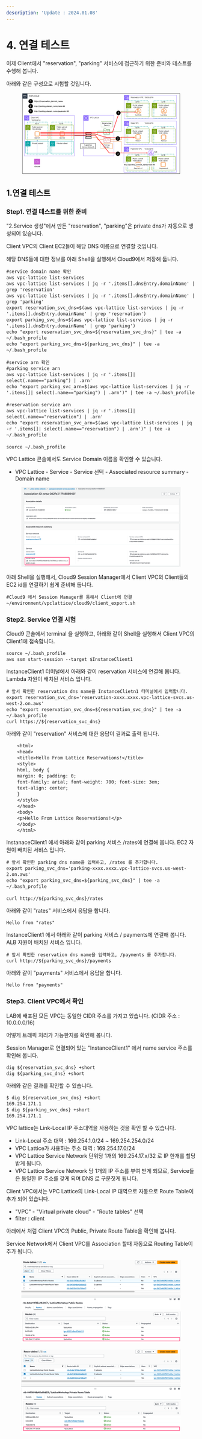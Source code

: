 ```yaml
---
description: 'Update : 2024.01.08'
---
```


# 4. 연결 테스트

이제 Client에서 "reservation", "parking" 서비스에 접근하기 위한 준비와 테스트를 수행해 봅니다.

아래와 같은 구성으로 시험할 것입니다.

<figure><img src="../.gitbook/assets/image (29).png" alt=""><figcaption></figcaption></figure>

## 1.연결 테스트



### Step1. 연결 테스트를 위한 준비

"2.Service 생성"에서 만든 "reservation", "parking"은 private dns가 자동으로 생성되어 있습니다.&#x20;

Client VPC의 Client EC2들이 해당 DNS 이름으로 연결할 것입니다.

해당 DNS들에 대한 정보를 아래 Shell을 실행해서 Cloud9에서 저장해 둡니다.

```
#service domain name 확인
aws vpc-lattice list-services
aws vpc-lattice list-services | jq -r '.items[].dnsEntry.domainName' | grep 'reservation'
aws vpc-lattice list-services | jq -r '.items[].dnsEntry.domainName' | grep 'parking'
export reservation_svc_dns=$(aws vpc-lattice list-services | jq -r '.items[].dnsEntry.domainName' | grep 'reservation')
export parking_svc_dns=$(aws vpc-lattice list-services | jq -r '.items[].dnsEntry.domainName' | grep 'parking')
echo "export reservation_svc_dns=${reservation_svc_dns}" | tee -a ~/.bash_profile
echo "export parking_svc_dns=${parking_svc_dns}" | tee -a ~/.bash_profile

#service arn 확인
#parking service arn
aws vpc-lattice list-services | jq -r '.items[]| select(.name=="parking") | .arn'
echo "export parking_svc_arn=$(aws vpc-lattice list-services | jq -r '.items[]| select(.name=="parking") | .arn')" | tee -a ~/.bash_profile

#reservation service arn
aws vpc-lattice list-services | jq -r '.items[]| select(.name=="reservation") | .arn'
echo "export reservation_svc_arn=$(aws vpc-lattice list-services | jq -r '.items[]| select(.name=="reservation") | .arn')" | tee -a ~/.bash_profile

source ~/.bash_profile

```

VPC Lattice 콘솔에서도 Service Domain 이름을 확인할 수 있습니다.

* VPC Lattice - Service - Service 선택 - Associated resource summary - Domain name

<figure><img src="../.gitbook/assets/image (30).png" alt=""><figcaption></figcaption></figure>

아래 Shell을 실행해서, Cloud9 Session Manager에서 Client VPC의 Client들의 EC2 id를 연결하기 쉽게 준비해 둡니다.

```
#Cloud9 에서 Session Manager를 통해서 Client에 연결
~/environment/vpclattice/cloud9/client_export.sh

```

### Step2. Service 연결 시험

Cloud9 콘솔에서 terminal 을 실행하고, 아래와 같이 Shell을 실행해서 Client VPC의 Client1에 접속합니다.

```
source ~/.bash_profile
aws ssm start-session --target $InstanceClient1

```

InstanceClient1 터미널에서 아래와 같이 reservation 서비스에 연결해 봅니다. Lambda 자원이 배치된 서비스 입니다.

```
# 앞서 확인한 reservation dns name을 InstanceClietn1 터미널에서 입력합니다.
export reservation_svc_dns='reservation-xxxx.xxxx.vpc-lattice-svcs.us-west-2.on.aws'
echo "export reservation_svc_dns=${reservation_svc_dns}" | tee -a ~/.bash_profile
curl https://${reservation_svc_dns}

```

아래와 같이 "reservation" 서비스에 대한 응답이 결과로 출력 됩니다.

```
    <html>
    <head>
    <title>Hello From Lattice Reservations!</title>
    <style>
    html, body {
    margin: 0; padding: 0;
    font-family: arial; font-weight: 700; font-size: 3em;
    text-align: center;
    }
    </style>
    </head>
    <body>
    <p>Hello From Lattice Reservations!</p>
    </body>
    </html> 
```



InstanaceClient1 에서 아래와 같이 parking 서비스 /rates에 연결해 봅니다. EC2 자원이 배치된 서비스 입니다.

```
# 앞서 확인한 parking dns name을 입력하고, /rates 를 추가합니다.
export parking_svc_dns='parking-xxxx.xxxx.vpc-lattice-svcs.us-west-2.on.aws'
echo "export parking_svc_dns=${parking_svc_dns}" | tee -a ~/.bash_profile

curl http://${parking_svc_dns}/rates
```

아래와 같이 "rates" 서비스에서 응답을 합니다.

```
Hello from "rates"
```

InstanceClient1 에서 아래와 같이 parking 서비스 / payments에 연결해 봅니다. ALB 자원이 배치된 서비스 입니다.

```
# 앞서 확인한 reservation dns name을 입력하고, /payments 를 추가합니다.
curl http://${parking_svc_dns}/payments
```

아래와 같이 "payments" 서비스에서 응답을 합니다.

```
Hello from "payments"
```

### Step3. Client VPC에서 확인

LAB에 배포된 모든 VPC는 동일한 CIDR 주소를 가지고 있습니다. (CIDR 주소 : 10.0.0.0/16)

어떻게 트래픽 처리가 가능한지를 확인해 봅니다.

Session Manager로 연결되어 있는 "InstanceClient1" 에서 name service 주소를 확인해 봅니다.

```
dig ${reservation_svc_dns} +short
dig ${parking_svc_dns} +short

```

아래와 같은 결과를 확인할 수 있습니다.

```
$ dig ${reservation_svc_dns} +short
169.254.171.1
$ dig ${parking_svc_dns} +short
169.254.171.1
```

VPC lattice는 Link-Local IP 주소대역을 사용하는 것을 확인 할 수 있습니다.&#x20;

* Link-Local 주소 대역 : 169.254.1.0/24 \~ 169.254.254.0/24
* VPC Lattice가 사용하는 주소 대역 : 169.254.17.0/24&#x20;
* VPC Lattice Service Network 단위당 1개의 169.254.17.x/32 로 IP 한개를 할당받게 됩니다.
* VPC Lattice Service Network 당 1개의 IP 주소를 부여 받게 되므로, Service들은 동일한 IP 주소를 갖게 되며 DNS 로 구분짓게 됩니다.

Client VPC에서는 VPC Lattice의 Link-Local IP 대역으로 자동으로 Route Table이 추가 되어 있습니다.

* "VPC" - "Virtual private cloud" - "Route tables" 선택
* filter : client

아래에서 처럼 Client VPC의 Public, Private Route Table을 확인해 봅니다.&#x20;

Service Network에서 Client VPC를 Association 할때 자동으로 Routing Table이 추가 됩니다.

<figure><img src="../.gitbook/assets/image (2) (1) (1) (1).png" alt=""><figcaption></figcaption></figure>

<figure><img src="../.gitbook/assets/image (1) (1) (1) (1) (1) (1) (1).png" alt=""><figcaption></figcaption></figure>

